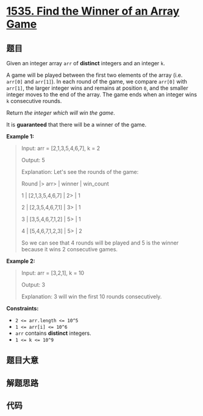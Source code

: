 # [1535. Find the Winner of an Array Game](https://leetcode.com/problems/find-the-winner-of-an-array-game/)

## 题目

Given an integer array `arr` of **distinct** integers and an integer `k`.

A game will be played between the first two elements of the array (i.e.
`arr[0]` and `arr[1]`). In each round of the game, we compare `arr[0]` with
`arr[1]`, the larger integer wins and remains at position `0`, and the smaller
integer moves to the end of the array. The game ends when an integer wins `k`
consecutive rounds.

Return _the integer which will win the game_.

It is **guaranteed** that there will be a winner of the game.

**Example 1:**

> Input: arr = [2,1,3,5,4,6,7], k = 2
>
> Output: 5
>
> Explanation: Let's see the rounds of the game:
>
> Round |>
> arr>
> | winner | win_count
>
> 1 | [2,1,3,5,4,6,7] | 2>
> | 1
>
> 2 | [2,3,5,4,6,7,1] | 3>
> | 1
>
> 3 | [3,5,4,6,7,1,2] | 5>
> | 1
>
> 4 | [5,4,6,7,1,2,3] | 5>
> | 2
>
> So we can see that 4 rounds will be played and 5 is the winner because it wins 2 consecutive games.

**Example 2:**

> Input: arr = [3,2,1], k = 10
>
> Output: 3
>
> Explanation: 3 will win the first 10 rounds consecutively.

**Constraints:**

- `2 <= arr.length <= 10^5`
- `1 <= arr[i] <= 10^6`
- `arr` contains **distinct** integers.
- `1 <= k <= 10^9`

## 题目大意

## 解题思路

## 代码

```javascript

```

